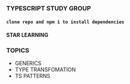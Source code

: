 ### TYPESCRIPT STUDY GROUP
#### ```clone repo and npm i to install dependencies```
#### STAR LEARNING

### TOPICS
- GENERICS
- TYPE TRANSFOMATION
- TS PATTERNS
